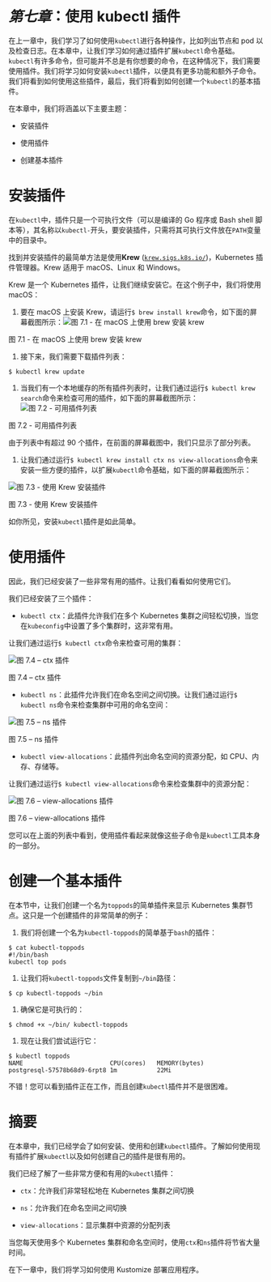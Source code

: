 # *第七章*：使用 kubectl 插件

在上一章中，我们学习了如何使用`kubectl`进行各种操作，比如列出节点和 pod 以及检查日志。在本章中，让我们学习如何通过插件扩展`kubectl`命令基础。`kubectl`有许多命令，但可能并不总是有你想要的命令，在这种情况下，我们需要使用插件。我们将学习如何安装`kubectl`插件，以便具有更多功能和额外子命令。我们将看到如何使用这些插件，最后，我们将看到如何创建一个`kubectl`的基本插件。

在本章中，我们将涵盖以下主要主题：

+   安装插件

+   使用插件

+   创建基本插件

# 安装插件

在`kubectl`中，插件只是一个可执行文件（可以是编译的 Go 程序或 Bash shell 脚本等），其名称以`kubectl-`开头，要安装插件，只需将其可执行文件放在`PATH`变量中的目录中。

找到并安装插件的最简单方法是使用**Krew** ([`krew.sigs.k8s.io/`](https://krew.sigs.k8s.io/))，Kubernetes 插件管理器。Krew 适用于 macOS、Linux 和 Windows。

Krew 是一个 Kubernetes 插件，让我们继续安装它。在这个例子中，我们将使用 macOS：

1.  要在 macOS 上安装 Krew，请运行`$ brew install krew`命令，如下面的屏幕截图所示：![图 7.1 - 在 macOS 上使用 brew 安装 krew](img/B16411_07_001.jpg)

图 7.1 - 在 macOS 上使用 brew 安装 krew

1.  接下来，我们需要下载插件列表：

```
$ kubectl krew update
```

1.  当我们有一个本地缓存的所有插件列表时，让我们通过运行`$ kubectl krew search`命令来检查可用的插件，如下面的屏幕截图所示：![图 7.2 - 可用插件列表](img/B16411_07_002.jpg)

图 7.2 - 可用插件列表

由于列表中有超过 90 个插件，在前面的屏幕截图中，我们只显示了部分列表。

1.  让我们通过运行`$ kubectl krew install ctx ns view-allocations`命令来安装一些方便的插件，以扩展`kubectl`命令基础，如下面的屏幕截图所示：

![图 7.3 - 使用 Krew 安装插件](img/B16411_07_003.jpg)

图 7.3 - 使用 Krew 安装插件

如你所见，安装`kubectl`插件是如此简单。

# 使用插件

因此，我们已经安装了一些非常有用的插件。让我们看看如何使用它们。

我们已经安装了三个插件：

+   `kubectl ctx`：此插件允许我们在多个 Kubernetes 集群之间轻松切换，当您在`kubeconfig`中设置了多个集群时，这非常有用。

让我们通过运行`$ kubectl ctx`命令来检查可用的集群：

![图 7.4 – ctx 插件](img/B16411_07_004.jpg)

图 7.4 – ctx 插件

+   `kubectl ns`：此插件允许我们在命名空间之间切换。让我们通过运行`$ kubectl ns`命令来检查集群中可用的命名空间：

![图 7.5 – ns 插件](img/B16411_07_005.jpg)

图 7.5 – ns 插件

+   `kubectl view-allocations`：此插件列出命名空间的资源分配，如 CPU、内存、存储等。

让我们通过运行`$ kubectl view-allocations`命令来检查集群中的资源分配：

![图 7.6 – view-allocations 插件](img/B16411_07_006.jpg)

图 7.6 – view-allocations 插件

您可以在上面的列表中看到，使用插件看起来就像这些子命令是`kubectl`工具本身的一部分。

# 创建一个基本插件

在本节中，让我们创建一个名为`toppods`的简单插件来显示 Kubernetes 集群节点。这只是一个创建插件的非常简单的例子：

1.  我们将创建一个名为`kubectl-toppods`的简单基于`bash`的插件：

```
$ cat kubectl-toppods
#!/bin/bash
kubectl top pods
```

1.  让我们将`kubectl-toppods`文件复制到`~/bin`路径：

```
$ cp kubectl-toppods ~/bin
```

1.  确保它是可执行的：

```
$ chmod +x ~/bin/ kubectl-toppods
```

1.  现在让我们尝试运行它：

```
$ kubectl toppods
NAME                        CPU(cores)   MEMORY(bytes)
postgresql-57578b68d9-6rpt8 1m           22Mi
```

不错！您可以看到插件正在工作，而且创建`kubectl`插件并不是很困难。

# 摘要

在本章中，我们已经学会了如何安装、使用和创建`kubectl`插件。了解如何使用现有插件扩展`kubectl`以及如何创建自己的插件是很有用的。

我们已经了解了一些非常方便和有用的`kubectl`插件：

+   `ctx`：允许我们非常轻松地在 Kubernetes 集群之间切换

+   `ns`：允许我们在命名空间之间切换

+   `view-allocations`：显示集群中资源的分配列表

当您每天使用多个 Kubernetes 集群和命名空间时，使用`ctx`和`ns`插件将节省大量时间。

在下一章中，我们将学习如何使用 Kustomize 部署应用程序。
